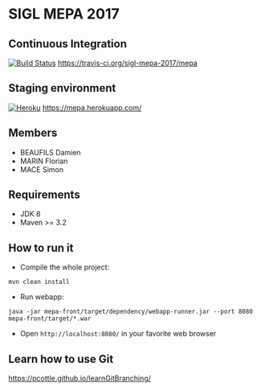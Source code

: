 SIGL MEPA 2017
====

Continuous Integration
---------------
[![Build Status](https://travis-ci.org/sigl-mepa-2017/mepa.svg?branch=master)](https://travis-ci.org/sigl-mepa-2017/mepa)
https://travis-ci.org/sigl-mepa-2017/mepa

Staging environment
---------------
[![Heroku](http://heroku-badge.herokuapp.com/?app=mepa&style=flat&svg=1)](https://mepa.herokuapp.com/)
https://mepa.herokuapp.com/

Members
---------------
* BEAUFILS Damien
* MARIN Florian
* MACE Simon

Requirements
---------------
* JDK 8
* Maven >= 3.2

How to run it
---------------
* Compile the whole project:
```
mvn clean install
```
* Run webapp:
```
java -jar mepa-front/target/dependency/webapp-runner.jar --port 8080 mepa-front/target/*.war
```
* Open `http://localhost:8080/` in your favorite web browser

Learn how to use Git
---------------
https://pcottle.github.io/learnGitBranching/
